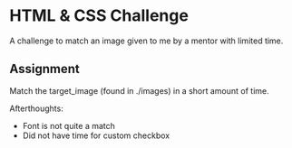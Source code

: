 # HTML & CSS Challenge
A challenge to match an image given to me by a mentor with limited time.

## Assignment
Match the target_image (found in ./images) in a short amount of time.

Afterthoughts:
* Font is not quite a match
* Did not have time for custom checkbox